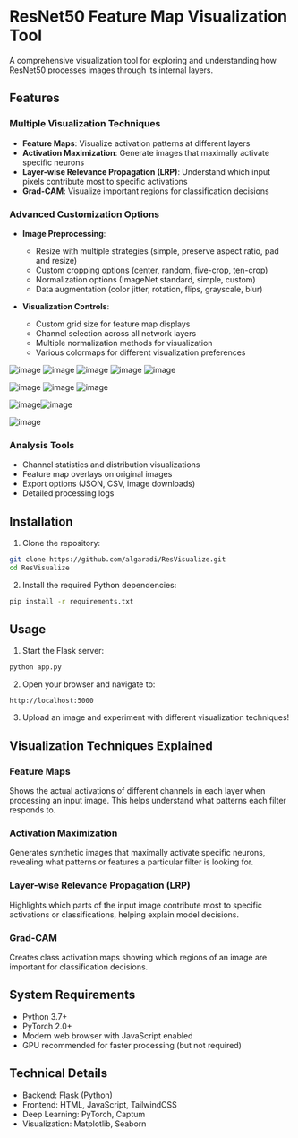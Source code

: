 # ResNet50 Feature Map Visualization Tool

A comprehensive visualization tool for exploring and understanding how ResNet50 processes images through its internal layers.

## Features

### Multiple Visualization Techniques
- **Feature Maps**: Visualize activation patterns at different layers
- **Activation Maximization**: Generate images that maximally activate specific neurons
- **Layer-wise Relevance Propagation (LRP)**: Understand which input pixels contribute most to specific activations
- **Grad-CAM**: Visualize important regions for classification decisions


### Advanced Customization Options
- **Image Preprocessing**:
  - Resize with multiple strategies (simple, preserve aspect ratio, pad and resize)
  - Custom cropping options (center, random, five-crop, ten-crop)
  - Normalization options (ImageNet standard, simple, custom)
  - Data augmentation (color jitter, rotation, flips, grayscale, blur)

- **Visualization Controls**:
  - Custom grid size for feature map displays
  - Channel selection across all network layers
  - Multiple normalization methods for visualization
  - Various colormaps for different visualization preferences
    
![image](https://github.com/algaradi/resvisualize/blob/main/preview/image(10).png)
![image](https://github.com/algaradi/resvisualize/blob/main/preview/image(2).png)
![image](https://github.com/algaradi/resvisualize/blob/main/preview/image(3).png)
![image](https://github.com/algaradi/resvisualize/blob/main/preview/image(1).png)
![image](https://github.com/algaradi/resvisualize/blob/main/preview/image(4).png)

![image](https://github.com/algaradi/resvisualize/blob/main/preview/image(9).png)
![image](https://github.com/algaradi/resvisualize/blob/main/preview/image(5).png) ![image](https://github.com/algaradi/resvisualize/blob/main/preview/image(6).png)

![image](https://github.com/algaradi/resvisualize/blob/main/preview/image(7).png)![image](https://github.com/algaradi/resvisualize/blob/main/preview/image(8).png)

![image](https://github.com/algaradi/resvisualize/blob/main/preview/image(11).png)
### Analysis Tools
- Channel statistics and distribution visualizations
- Feature map overlays on original images
- Export options (JSON, CSV, image downloads)
- Detailed processing logs

## Installation

1. Clone the repository:
```bash
git clone https://github.com/algaradi/ResVisualize.git
cd ResVisualize
```

2. Install the required Python dependencies:
```bash
pip install -r requirements.txt
```

## Usage

1. Start the Flask server:
```bash
python app.py
```

2. Open your browser and navigate to:
```
http://localhost:5000
```

3. Upload an image and experiment with different visualization techniques!

## Visualization Techniques Explained

### Feature Maps
Shows the actual activations of different channels in each layer when processing an input image. This helps understand what patterns each filter responds to.

### Activation Maximization
Generates synthetic images that maximally activate specific neurons, revealing what patterns or features a particular filter is looking for.

### Layer-wise Relevance Propagation (LRP)
Highlights which parts of the input image contribute most to specific activations or classifications, helping explain model decisions.

### Grad-CAM
Creates class activation maps showing which regions of an image are important for classification decisions.

## System Requirements

- Python 3.7+
- PyTorch 2.0+
- Modern web browser with JavaScript enabled
- GPU recommended for faster processing (but not required)

## Technical Details

- Backend: Flask (Python)
- Frontend: HTML, JavaScript, TailwindCSS
- Deep Learning: PyTorch, Captum
- Visualization: Matplotlib, Seaborn 
